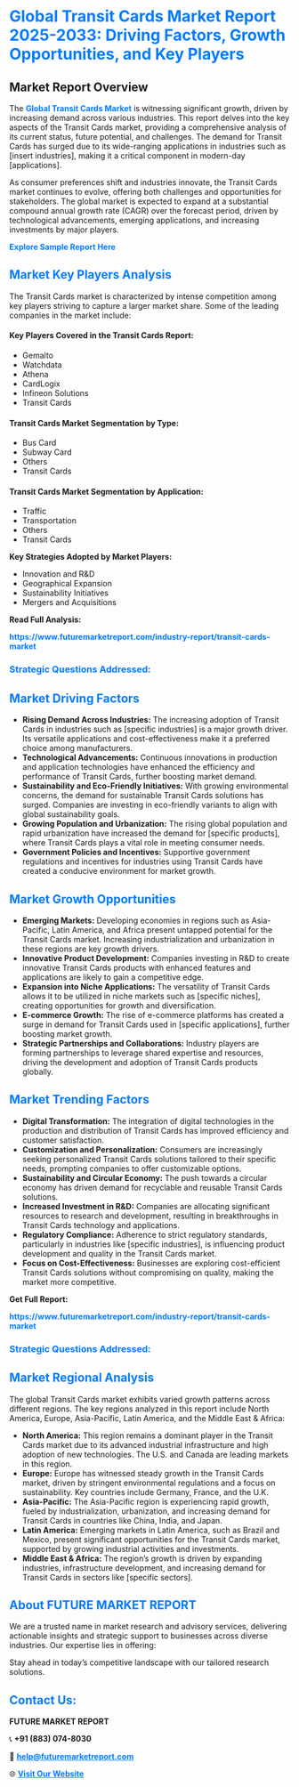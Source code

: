 <h1 style="color: #007BFF;">Global Transit Cards Market Report 2025-2033: Driving Factors, Growth Opportunities, and Key Players</h1>

<section id="overview">
<h2>Market Report Overview</h2>
<p>The <a href="https://www.futuremarketreport.com/industry-report/transit-cards-market" style="color: #007BFF; text-decoration: none;"><strong>Global Transit Cards Market</strong></a> is witnessing significant growth, driven by increasing demand across various industries. This report delves into the key aspects of the Transit Cards market, providing a comprehensive analysis of its current status, future potential, and challenges. The demand for Transit Cards has surged due to its wide-ranging applications in industries such as [insert industries], making it a critical component in modern-day [applications].</p>
<p>As consumer preferences shift and industries innovate, the Transit Cards market continues to evolve, offering both challenges and opportunities for stakeholders. The global market is expected to expand at a substantial compound annual growth rate (CAGR) over the forecast period, driven by technological advancements, emerging applications, and increasing investments by major players.</p>
</section>

<section id="overview">
<p><a href="https://www.futuremarketreport.com/request-sample/reportId=97131" style="color: #007BFF; text-decoration: none;"><strong>Explore Sample Report Here</strong></a></p>
</section>

<section id="key-players">
<h2 style="color: #007BFF;">Market Key Players Analysis</h2>
<p>The Transit Cards market is characterized by intense competition among key players striving to capture a larger market share. Some of the leading companies in the market include:</p>
<h4>Key Players Covered in the Transit Cards Report:</h4>
<ul><li>Gemalto</li><li>Watchdata</li><li>Athena</li><li>CardLogix</li><li>Infineon Solutions</li><li>Transit Cards</li></ul>
<h4>Transit Cards Market Segmentation by Type:</h4>
<ul><li>Bus Card</li><li>Subway Card</li><li>Others</li><li>Transit Cards</li></ul>

<h4>Transit Cards Market Segmentation by Application:</h4>
<ul><li>Traffic</li><li>Transportation</li><li>Others</li><li>Transit Cards</li></ul>
<p><strong>Key Strategies Adopted by Market Players:</strong></p>
<ul>
<li>Innovation and R&D</li>
<li>Geographical Expansion</li>
<li>Sustainability Initiatives</li>
<li>Mergers and Acquisitions</li>
</ul>
</section>

<section>
<p><strong>Read Full Analysis: </strong></p><a href="https://www.futuremarketreport.com/industry-report/transit-cards-market" style="color: #007BFF; text-decoration: none;"><strong>https://www.futuremarketreport.com/industry-report/transit-cards-market</strong></a>
<h3 style="color: #007BFF;">Strategic Questions Addressed:</h3>
</section>

<section id="driving-factors">
<h2 style="color: #007BFF;">Market Driving Factors</h2>
<ul>
<li><strong>Rising Demand Across Industries:</strong> The increasing adoption of Transit Cards in industries such as [specific industries] is a major growth driver. Its versatile applications and cost-effectiveness make it a preferred choice among manufacturers.</li>
<li><strong>Technological Advancements:</strong> Continuous innovations in production and application technologies have enhanced the efficiency and performance of Transit Cards, further boosting market demand.</li>
<li><strong>Sustainability and Eco-Friendly Initiatives:</strong> With growing environmental concerns, the demand for sustainable Transit Cards solutions has surged. Companies are investing in eco-friendly variants to align with global sustainability goals.</li>
<li><strong>Growing Population and Urbanization:</strong> The rising global population and rapid urbanization have increased the demand for [specific products], where Transit Cards plays a vital role in meeting consumer needs.</li>
<li><strong>Government Policies and Incentives:</strong> Supportive government regulations and incentives for industries using Transit Cards have created a conducive environment for market growth.</li>
</ul>
</section>

<section id="growth-opportunities">
<h2 style="color: #007BFF;">Market Growth Opportunities</h2>
<ul>
<li><strong>Emerging Markets:</strong> Developing economies in regions such as Asia-Pacific, Latin America, and Africa present untapped potential for the Transit Cards market. Increasing industrialization and urbanization in these regions are key growth drivers.</li>
<li><strong>Innovative Product Development:</strong> Companies investing in R&D to create innovative Transit Cards products with enhanced features and applications are likely to gain a competitive edge.</li>
<li><strong>Expansion into Niche Applications:</strong> The versatility of Transit Cards allows it to be utilized in niche markets such as [specific niches], creating opportunities for growth and diversification.</li>
<li><strong>E-commerce Growth:</strong> The rise of e-commerce platforms has created a surge in demand for Transit Cards used in [specific applications], further boosting market growth.</li>
<li><strong>Strategic Partnerships and Collaborations:</strong> Industry players are forming partnerships to leverage shared expertise and resources, driving the development and adoption of Transit Cards products globally.</li>
</ul>
</section>

<section id="trending-factors">
<h2 style="color: #007BFF;">Market Trending Factors</h2>
<ul>
<li><strong>Digital Transformation:</strong> The integration of digital technologies in the production and distribution of Transit Cards has improved efficiency and customer satisfaction.</li>
<li><strong>Customization and Personalization:</strong> Consumers are increasingly seeking personalized Transit Cards solutions tailored to their specific needs, prompting companies to offer customizable options.</li>
<li><strong>Sustainability and Circular Economy:</strong> The push towards a circular economy has driven demand for recyclable and reusable Transit Cards solutions.</li>
<li><strong>Increased Investment in R&D:</strong> Companies are allocating significant resources to research and development, resulting in breakthroughs in Transit Cards technology and applications.</li>
<li><strong>Regulatory Compliance:</strong> Adherence to strict regulatory standards, particularly in industries like [specific industries], is influencing product development and quality in the Transit Cards market.</li>
<li><strong>Focus on Cost-Effectiveness:</strong> Businesses are exploring cost-efficient Transit Cards solutions without compromising on quality, making the market more competitive.</li>
</ul>
</section>

<section>
<p><strong>Get Full Report: </strong></p><a href="https://www.futuremarketreport.com/industry-report/transit-cards-market" style="color: #007BFF; text-decoration: none;"><strong>https://www.futuremarketreport.com/industry-report/transit-cards-market</strong></a>
<h3 style="color: #007BFF;">Strategic Questions Addressed:</h3>
</section>


<section id="regional-analysis">
<h2 style="color: #007BFF;">Market Regional Analysis</h2>
<p>The global Transit Cards market exhibits varied growth patterns across different regions. The key regions analyzed in this report include North America, Europe, Asia-Pacific, Latin America, and the Middle East & Africa:</p>
<ul>
<li><strong>North America:</strong> This region remains a dominant player in the Transit Cards market due to its advanced industrial infrastructure and high adoption of new technologies. The U.S. and Canada are leading markets in this region.</li>
<li><strong>Europe:</strong> Europe has witnessed steady growth in the Transit Cards market, driven by stringent environmental regulations and a focus on sustainability. Key countries include Germany, France, and the U.K.</li>
<li><strong>Asia-Pacific:</strong> The Asia-Pacific region is experiencing rapid growth, fueled by industrialization, urbanization, and increasing demand for Transit Cards in countries like China, India, and Japan.</li>
<li><strong>Latin America:</strong> Emerging markets in Latin America, such as Brazil and Mexico, present significant opportunities for the Transit Cards market, supported by growing industrial activities and investments.</li>
<li><strong>Middle East & Africa:</strong> The region’s growth is driven by expanding industries, infrastructure development, and increasing demand for Transit Cards in sectors like [specific sectors].</li>
</ul>
</section>

<footer>
<h2 style="color: #007BFF;">About FUTURE MARKET REPORT</h2>
<p>We are a trusted name in market research and advisory services, delivering actionable insights and strategic support to businesses across diverse industries. Our expertise lies in offering:</p>

<p>Stay ahead in today’s competitive landscape with our tailored research solutions.</p>

<h2 style="color: #007BFF;">Contact Us:</h2>
<p><strong>FUTURE MARKET REPORT</strong></p>
<p>📞 <strong>+91 (883) 074-8030</strong></p>
<p>📧 <strong><a href="mailto:help@futuremarketreport.com" style="color: #007BFF;">help@futuremarketreport.com</a></strong></p>
<p>🌐 <strong><a href="https://www.futuremarketreport.com/" style="color: #007BFF;">Visit Our Website</a></strong></p>
</footer>